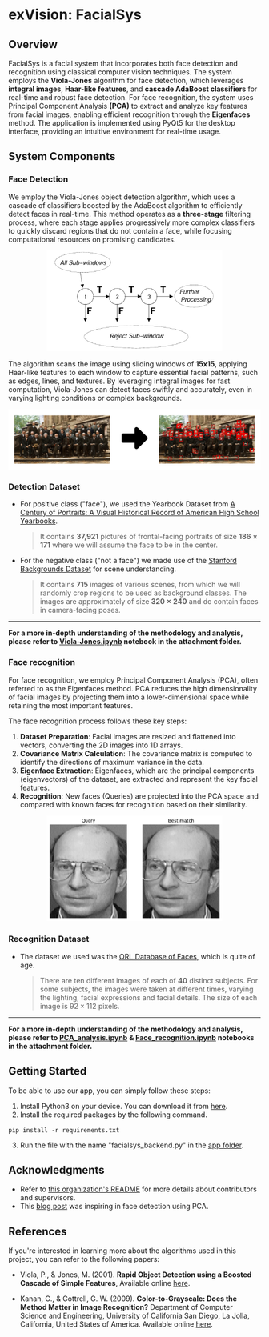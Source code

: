 # exVision: FacialSys
## Overview
FacialSys is a facial system that incorporates both face detection and recognition using classical computer vision techniques. The system employs the **Viola-Jones** algorithm for face detection, which leverages **integral images**, **Haar-like features**, and **cascade AdaBoost classifiers** for real-time and robust face detection. For face recognition, the system uses Principal Component Analysis **(PCA)** to extract and analyze key features from facial images, enabling efficient recognition through the **Eigenfaces** method. The application is implemented using PyQt5 for the desktop interface, providing an intuitive environment for real-time usage.

## System Components

### Face Detection 
We employ the Viola-Jones object detection algorithm, which uses a cascade of classifiers boosted by the AdaBoost algorithm to efficiently detect faces in real-time. This method operates as a **three-stage** filtering process, where each stage applies progressively more complex classifiers to quickly discard regions that do not contain a face, while focusing computational resources on promising candidates.

<p align="center">
  <img src="README-Assets/cascade_classifier.png" alt="Cascade Classifier" title="Cascade Classifier" width="350" />
</p>

The algorithm scans the image using sliding windows of **15x15**, applying Haar-like features to each window to capture essential facial patterns, such as edges, lines, and textures. By leveraging integral images for fast computation, Viola-Jones can detect faces swiftly and accurately, even in varying lighting conditions or complex backgrounds. 

<p align="center">
  <img src="README-Assets/detection_preview.png" alt="preview of the face detection" width=550" style="display: inline-block; vertical-align: middle;" />
</p>


### Detection Dataset
- For positive class ("face"), we used the Yearbook Dataset from [A Century of Portraits:
A Visual Historical Record of American High School Yearbooks](https://people.eecs.berkeley.edu/~shiry/projects/yearbooks/yearbooks.html).
    > It contains **37,921** pictures of frontal-facing portraits of size **$186 \times 171$** where we will assume the face to be in the center.

- For the negative class ("not a face") we made use of the [Stanford Backgrounds Dataset](http://dags.stanford.edu/projects/scenedataset.html) for scene understanding.
    > It contains **715** images of various scenes, from which we will randomly crop regions to be used as background classes. The images are approximately of size **$320 \times 240$** and do contain faces in camera-facing poses.
___

**For a more in-depth understanding of the methodology and analysis, please refer to [Viola-Jones.ipynb](implementation_jupyter_notebooks/Viola-Jones.ipynb) notebook in the attachment folder.** 

### Face recognition
For face recognition, we employ Principal Component Analysis (PCA), often referred to as the Eigenfaces method. PCA reduces the high dimensionality of facial images by projecting them into a lower-dimensional space while retaining the most important features.

The face recognition process follows these key steps:

1. **Dataset Preparation**: Facial images are resized and flattened into vectors, converting the 2D images into 1D arrays.
2. **Covariance Matrix Calculation**: The covariance matrix is computed to identify the directions of maximum variance in the data.
3. **Eigenface Extraction**: Eigenfaces, which are the principal components (eigenvectors) of the dataset, are extracted and represent the key facial features.
4. **Recognition**: New faces (Queries) are projected into the PCA space and compared with known faces for recognition based on their similarity.

<p align="center">
  <img src="README-Assets/pca_analysis.png" alt="Face recognition" title="Face recognition" width="350" />
</p>

### Recognition Dataset
- The dataset we used was the [ORL Database of Faces](https://cam-orl.co.uk/facedatabase.html), which is quite of age.

    > There are ten different images of each of **40** distinct subjects. For some subjects, the images were taken at different times, varying the lighting, facial expressions and facial details. The size of each image is $92 \times 112$ pixels.

___

**For a more in-depth understanding of the methodology and analysis, please refer to [PCA_analysis.ipynb](implementation_jupyter_notebooks/PCA_analysis.ipynb) & [Face_recognition.ipynb](implementation_jupyter_notebooks/Face_recognition.ipynb) notebooks in the attachment folder.** 

## Getting Started

To be able to use our app, you can simply follow these steps:
1. Install Python3 on your device. You can download it from <a href="https://www.python.org/downloads/">here</a>.
2. Install the required packages by the following command.
```
pip install -r requirements.txt
```
3. Run the file with the name "facialsys_backend.py" in the [app folder](FacialSys-PyQt-App).

## Acknowledgments

- Refer to [this organization's README](https://github.com/Computer-Vision-Spring-2024/exVision) for more details about contributors and supervisors.
- This [blog post](https://machinelearningmastery.com/face-recognition-using-principal-component-analysis/) was inspiring in face detection using PCA.


## References

If you're interested in learning more about the algorithms used in this project, you can refer to the following papers:

- Viola, P., & Jones, M. (2001). **Rapid Object Detection using a Boosted Cascade of Simple Features**, Available online [here](https://www.cs.cmu.edu/~efros/courses/LBMV07/Papers/viola-cvpr-01.pdf).

- Kanan, C., & Cottrell, G. W. (2009). **Color-to-Grayscale: Does the Method Matter in Image Recognition?** Department of Computer Science and Engineering, University of California San Diego, La Jolla, California, United States of America. Available online [here](https://doi.org/10.1371/journal.pone.0029740).

